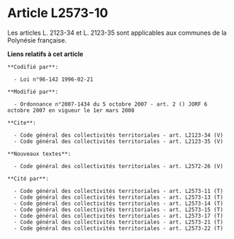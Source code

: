 # Article L2573-10

Les articles L. 2123-34 et L. 2123-35 sont applicables aux communes de la Polynésie française.

**Liens relatifs à cet article**

	**Codifié par**:

	  - Loi n°96-142 1996-02-21

	**Modifié par**:

	  - Ordonnance n°2007-1434 du 5 octobre 2007 - art. 2 () JORF 6 octobre 2007 en vigueur le 1er mars 2008

	**Cite**:

	  - Code général des collectivités territoriales - art. L2123-34 (V)
	  - Code général des collectivités territoriales - art. L2123-35 (V)

	**Nouveaux textes**:

	  - Code général des collectivités territoriales - art. L2572-26 (V)

	**Cité par**:

	  - Code général des collectivités territoriales - art. L2573-11 (T)
	  - Code général des collectivités territoriales - art. L2573-13 (T)
	  - Code général des collectivités territoriales - art. L2573-14 (T)
	  - Code général des collectivités territoriales - art. L2573-15 (T)
	  - Code général des collectivités territoriales - art. L2573-17 (T)
	  - Code général des collectivités territoriales - art. L2573-21 (T)
	  - Code général des collectivités territoriales - art. L2573-22 (T)
